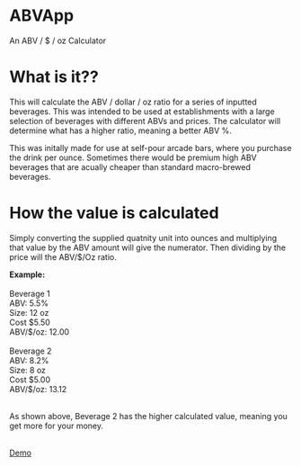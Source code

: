 # ABVApp
An ABV / $ / oz Calculator

<h1> What is it?? </h1>
<p> This will calculate the ABV / dollar / oz ratio for a series of inputted beverages.  
This was intended to be used at establishments with a large selection of beverages with different ABVs and prices.  
The calculator will determine what has a higher ratio, meaning a better ABV %. </p>

<p> This was initally made for use at self-pour arcade bars, where you purchase the drink per ounce.  Sometimes there would be premium high ABV beverages that are acually cheaper 
than standard macro-brewed beverages. </p>

<h1> How the value is calculated </h1>
<p> Simply converting the supplied quatnity unit into ounces and multiplying that value by the ABV amount will give the numerator. Then dividing by the price will the ABV/$/Oz ratio.</p>
</p> <strong >Example: </strong><br>
<br>
Beverage 1<br>
ABV: 5.5%<br>
Size: 12 oz<br>
Cost $5.50<br>
ABV/$/oz: 12.00
<br><br>
Beverage 2<br>
ABV: 8.2%<br>
Size: 8 oz<br>
Cost $5.00<br>
ABV/$/oz: 13.12
<br><br>
<p> As shown above, Beverage 2 has the higher calculated value, meaning you get more for your money.</p>

<br>
<a href="https://lozanovk.github.io/ABVApp/" target="_blank">Demo</a>
